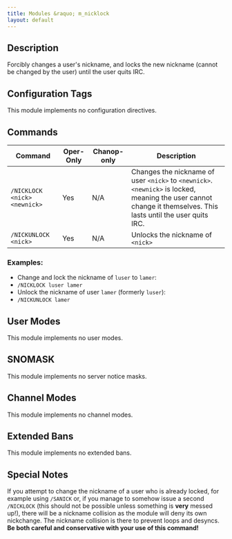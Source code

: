 ```yaml
---
title: Modules &raquo; m_nicklock
layout: default
---
```


## Description

Forcibly changes a user's nickname, and locks the new nickname (cannot be changed by the user) until the user quits IRC.

## Configuration Tags

This module implements no configuration directives.

## Commands

Command | Oper-Only | Chanop-only | Description
------- | --------- | ----------- | -----------
`/NICKLOCK <nick> <newnick>` | Yes | N/A | Changes the nickname of user `<nick>` to `<newnick>`. `<newnick>` is locked, meaning the user cannot change it themselves. This lasts until the user quits IRC.
`/NICKUNLOCK <nick>` | Yes | N/A | Unlocks the nickname of `<nick>`

### Examples: 

* Change and lock the nickname of `luser` to `lamer`:
 * `/NICKLOCK luser lamer`
* Unlock the nickname of user `lamer` (formerly `luser`):
 * `/NICKUNLOCK lamer`

## User Modes

This module implements no user modes.

## SNOMASK

This module implements no server notice masks.

## Channel Modes

This module implements no channel modes.

## Extended Bans

This module implements no extended bans.

## Special Notes

If you attempt to change the nickname of a user who is already locked, for example using `/SANICK` or, if you manage to 
somehow issue a second `/NICKLOCK` (this should not be possible unless something is **very** messed up!), 
there will be a nickname collision as the module will deny its own nickchange. The nickname collision is there to 
prevent loops and desyncs. **Be both careful and conservative with your use of this command!**
